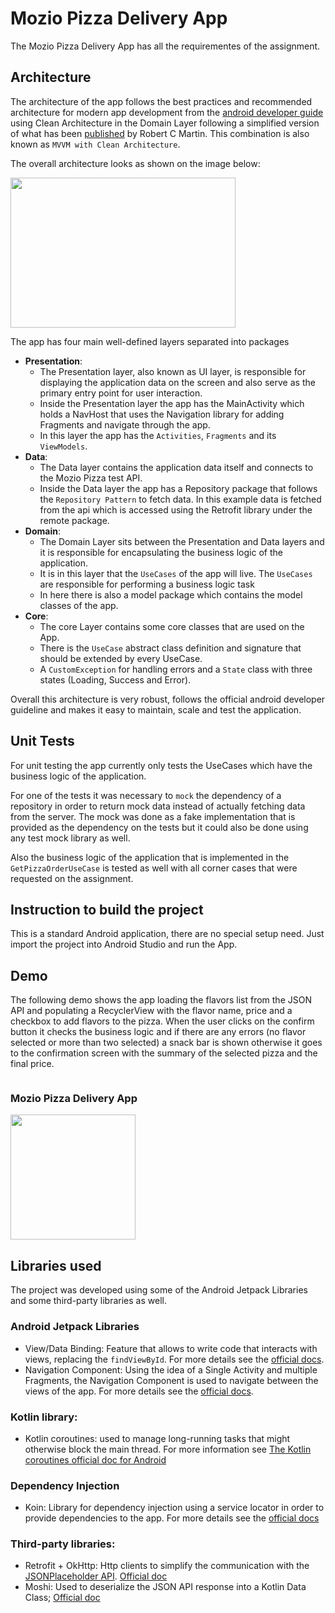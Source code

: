 # Mozio Pizza Delivery App

The Mozio Pizza Delivery App has all the requirementes of the assignment.

## Architecture

The architecture of the app follows the best practices and recommended architecture for modern app development from the [android developer guide](https://developer.android.com/topic/architecture) using Clean Architecture in the Domain Layer following a simplified version of what has been [published](https://blog.cleancoder.com/uncle-bob/2012/08/13/the-clean-architecture.html) by Robert C Martin. This combination is also known as `MVVM with Clean Architecture`.

The overall architecture looks as shown on the image below:

<img src="https://developer.android.com/topic/libraries/architecture/images/mad-arch-overview.png" width="360" height="240">

The app has four main well-defined layers separated into packages

- **Presentation**:
  - The Presentation layer, also known as UI layer, is responsible for displaying the application data on the screen and also serve as the primary entry point for user interaction.
  - Inside the Presentation layer the app has the MainActivity which holds a NavHost that uses the Navigation library for adding Fragments and navigate through the app.
  - In this layer the app has the `Activities`, `Fragments` and its `ViewModels`.
- **Data**:
  - The Data layer contains the application data itself and connects to the Mozio Pizza test API.
  - Inside the Data layer the app has a Repository package that follows the `Repository Pattern` to fetch data. In this example data is fetched from the api which is accessed using the Retrofit library under the remote package. 
- **Domain**: 
  - The Domain Layer sits between the Presentation and Data layers and it is responsible for encapsulating the business logic of the application.
  - It is in this layer that the `UseCases` of the app will live. The `UseCases` are responsible for performing a business logic task
  - In here there is also a model package which contains the model classes of the app.
- **Core**: 
  - The core Layer contains some core classes that are used on the App.
  - There is the `UseCase` abstract class definition and signature that should be extended by every UseCase.
  - A `CustomException` for handling errors and a `State` class with three states (Loading, Success and Error).

Overall this architecture is very robust, follows the official android developer guideline and makes it easy to maintain, scale and test the application.

## Unit Tests

For unit testing the app currently only tests the UseCases which have the business logic of the application. 

For one of the tests it was necessary to `mock` the dependency of a repository in order to return mock data instead of actually fetching data from the server. The mock was done as a fake implementation that is provided as the dependency on the tests but it could also be done using any test mock library as well.

Also the business logic of the application that is implemented in the `GetPizzaOrderUseCase` is tested as well with all corner cases that were requested on the assignment.

## Instruction to build the project

This is a standard Android application, there are no special setup need. Just import the project into Android Studio and run the App.

## Demo

The following demo shows the app loading the flavors list from the JSON API and populating a RecyclerView with the flavor name, price and a checkbox to add flavors to the pizza.
When the user clicks on the confirm button it checks the business logic and if there are any errors (no flavor selected or more than two selected) a snack bar is shown otherwise it goes to the confirmation screen with the summary of the selected pizza and the final price.

<div style="display:flex">
     <div>
          <h3>Mozio Pizza Delivery App</h3>
          <img src="demo.gif" width="200"/>
     </div>
</div>

## Libraries used

The project was developed using some of the Android Jetpack Libraries and some third-party libraries as well.

### Android Jetpack Libraries
- View/Data Binding: Feature that allows to write code that interacts with views, replacing the `findViewById`. For more details see the [official docs](https://developer.android.com/topic/libraries/data-binding).
- Navigation Component: Using the idea of a Single Activity and multiple Fragments, the Navigation Component is used to navigate between the views of the app. For more details see the [official docs](https://developer.android.com/guide/navigation).

### Kotlin library:
- Kotlin coroutines: used to manage long-running tasks that might otherwise block the main thread. For more information see [The Kotlin coroutines official doc for Android](https://developer.android.com/kotlin/coroutines)

### Dependency Injection
- Koin: Library for dependency injection using a service locator in order to provide dependencies to the app. For more details see the [official docs](https://insert-koin.io/docs/quickstart/android)

### Third-party libraries:
- Retrofit + OkHttp: Http clients to simplify the communication with the [JSONPlaceholder API](https://jsonplaceholder.typicode.com/). [Official doc](https://square.github.io/retrofit/)
- Moshi: Used to deserialize the JSON API response into a Kotlin Data Class; [Official doc](https://github.com/square/moshi)
